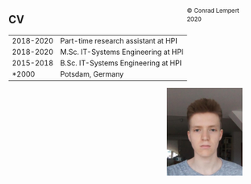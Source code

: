 
<div style="float:left">
<h2>CV</h2>
<table style="border:0" >
  <tr>
    <td>2018-2020</td>
    <td>Part-time research assistant at HPI
  </tr>
  <tr>
    <td>2018-2020</td>
    <td>M.Sc. IT-Systems Engineering  at HPI
  </tr>
  <tr>
    <td>2015-2018</td>
    <td>B.Sc. IT-Systems Engineering at HPI
  </tr>
  <tr>
    <td>*2000</td>
    <td>Potsdam, Germany</td>
  </tr>

</table>

</div>
<figure>
<img src="../pic.jpg" width="150" style="float:right" />
<footer><small>&copy; Conrad Lempert 2020</small></footer>
</figure>
